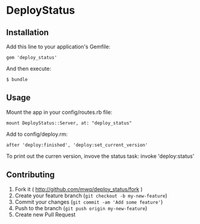 # DeployStatus

## Installation

Add this line to your application's Gemfile:

    gem 'deploy_status'

And then execute:

    $ bundle

## Usage

Mount the app in your config/routes.rb file:

    mount DeployStatus::Server, at: "deploy_status"

Add to config/deploy.rm:
    
    after 'deploy:finished', 'deploy:set_current_version'
    
To print out the curren version, invove the status task:
    invoke 'deploy:status'

## Contributing

1. Fork it ( http://github.com/mwq/deploy_status/fork )
2. Create your feature branch (`git checkout -b my-new-feature`)
3. Commit your changes (`git commit -am 'Add some feature'`)
4. Push to the branch (`git push origin my-new-feature`)
5. Create new Pull Request
